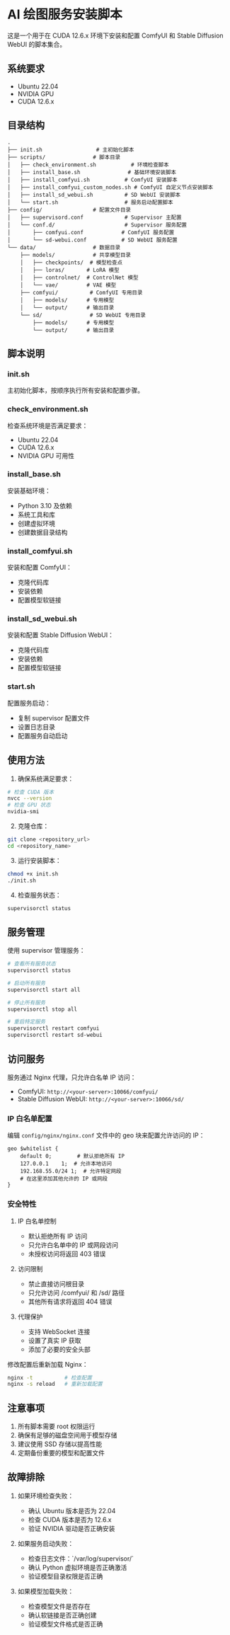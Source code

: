 # AI 绘图服务安装脚本

这是一个用于在 CUDA 12.6.x 环境下安装和配置 ComfyUI 和 Stable Diffusion WebUI 的脚本集合。

## 系统要求

- Ubuntu 22.04
- NVIDIA GPU
- CUDA 12.6.x

## 目录结构

```
.
├── init.sh                 # 主初始化脚本
├── scripts/               # 脚本目录
│   ├── check_environment.sh           # 环境检查脚本
│   ├── install_base.sh               # 基础环境安装脚本
│   ├── install_comfyui.sh           # ComfyUI 安装脚本
│   ├── install_comfyui_custom_nodes.sh # ComfyUI 自定义节点安装脚本
│   ├── install_sd_webui.sh          # SD WebUI 安装脚本
│   └── start.sh                     # 服务启动配置脚本
├── config/                # 配置文件目录
│   ├── supervisord.conf             # Supervisor 主配置
│   └── conf.d/                      # Supervisor 服务配置
│       ├── comfyui.conf            # ComfyUI 服务配置
│       └── sd-webui.conf           # SD WebUI 服务配置
└── data/                  # 数据目录
    ├── models/            # 共享模型目录
    │   ├── checkpoints/  # 模型检查点
    │   ├── loras/       # LoRA 模型
    │   ├── controlnet/  # ControlNet 模型
    │   └── vae/         # VAE 模型
    ├── comfyui/          # ComfyUI 专用目录
    │   ├── models/      # 专用模型
    │   └── output/      # 输出目录
    └── sd/               # SD WebUI 专用目录
        ├── models/      # 专用模型
        └── output/      # 输出目录
```

## 脚本说明

### init.sh
主初始化脚本，按顺序执行所有安装和配置步骤。

### check_environment.sh
检查系统环境是否满足要求：
- Ubuntu 22.04
- CUDA 12.6.x
- NVIDIA GPU 可用性

### install_base.sh
安装基础环境：
- Python 3.10 及依赖
- 系统工具和库
- 创建虚拟环境
- 创建数据目录结构

### install_comfyui.sh
安装和配置 ComfyUI：
- 克隆代码库
- 安装依赖
- 配置模型软链接

### install_sd_webui.sh
安装和配置 Stable Diffusion WebUI：
- 克隆代码库
- 安装依赖
- 配置模型软链接

### start.sh
配置服务启动：
- 复制 supervisor 配置文件
- 设置日志目录
- 配置服务自动启动

## 使用方法

1. 确保系统满足要求：
```bash
# 检查 CUDA 版本
nvcc --version
# 检查 GPU 状态
nvidia-smi
```

2. 克隆仓库：
```bash
git clone <repository_url>
cd <repository_name>
```

3. 运行安装脚本：
```bash
chmod +x init.sh
./init.sh
```

4. 检查服务状态：
```bash
supervisorctl status
```

## 服务管理

使用 supervisor 管理服务：
```bash
# 查看所有服务状态
supervisorctl status

# 启动所有服务
supervisorctl start all

# 停止所有服务
supervisorctl stop all

# 重启特定服务
supervisorctl restart comfyui
supervisorctl restart sd-webui
```

## 访问服务

服务通过 Nginx 代理，只允许白名单 IP 访问：

- ComfyUI: `http://<your-server>:10066/comfyui/`
- Stable Diffusion WebUI: `http://<your-server>:10066/sd/`

### IP 白名单配置

编辑 `config/nginx/nginx.conf` 文件中的 geo 块来配置允许访问的 IP：

```nginx
geo $whitelist {
    default 0;        # 默认拒绝所有 IP
    127.0.0.1    1;  # 允许本地访问
    192.168.55.0/24 1;  # 允许特定网段
    # 在这里添加其他允许的 IP 或网段
}
```

### 安全特性

1. IP 白名单控制
   - 默认拒绝所有 IP 访问
   - 只允许白名单中的 IP 或网段访问
   - 未授权访问将返回 403 错误

2. 访问限制
   - 禁止直接访问根目录
   - 只允许访问 /comfyui/ 和 /sd/ 路径
   - 其他所有请求将返回 404 错误

3. 代理保护
   - 支持 WebSocket 连接
   - 设置了真实 IP 获取
   - 添加了必要的安全头部

修改配置后重新加载 Nginx：
```bash
nginx -t          # 检查配置
nginx -s reload   # 重新加载配置
```

## 注意事项

1. 所有脚本需要 root 权限运行
2. 确保有足够的磁盘空间用于模型存储
3. 建议使用 SSD 存储以提高性能
4. 定期备份重要的模型和配置文件

## 故障排除

1. 如果环境检查失败：
   - 确认 Ubuntu 版本是否为 22.04
   - 检查 CUDA 版本是否为 12.6.x
   - 验证 NVIDIA 驱动是否正确安装

2. 如果服务启动失败：
   - 检查日志文件：\`/var/log/supervisor/\`
   - 确认 Python 虚拟环境是否正确激活
   - 验证模型目录权限是否正确

3. 如果模型加载失败：
   - 检查模型文件是否存在
   - 确认软链接是否正确创建
   - 验证模型文件格式是否正确 